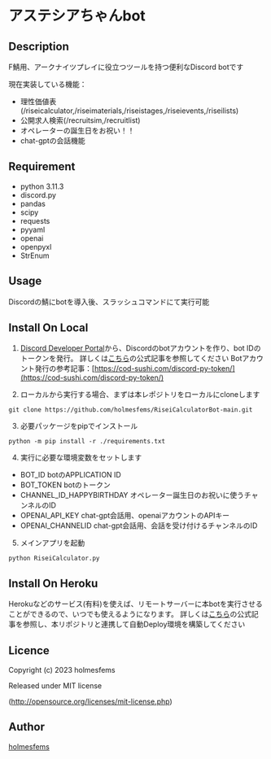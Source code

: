 アステシアちゃんbot
====
## Description
F鯖用、アークナイツプレイに役立つツールを持つ便利なDiscord botです

現在実装している機能：
* 理性価値表(/riseicalculator,/riseimaterials,/riseistages,/riseievents,/riseilists)
* 公開求人検索(/recruitsim,/recruitlist)
* オペレーターの誕生日をお祝い！！
* chat-gptの会話機能

## Requirement
* python 3.11.3
* discord.py
* pandas
* scipy
* requests
* pyyaml
* openai
* openpyxl
* StrEnum

## Usage
Discordの鯖にbotを導入後、スラッシュコマンドにて実行可能

## Install On Local
1. [Discord Developer Portal](https://discord.com/developers/applications)から、Discordのbotアカウントを作り、bot IDのトークンを発行。
詳しくは[こちら](https://discordpy.readthedocs.io/ja/latest/discord.html)の公式記事を参照してください
Botアカウント発行の参考記事：[https://cod-sushi.com/discord-py-token/](https://cod-sushi.com/discord-py-token/)

2. ローカルから実行する場合、まずは本レポジトリをローカルにcloneします
```
git clone https://github.com/holmesfems/RiseiCalculatorBot-main.git
```

3. 必要パッケージをpipでインストール
```
python -m pip install -r ./requirements.txt
```

4. 実行に必要な環境変数をセットします
* BOT_ID botのAPPLICATION ID
* BOT_TOKEN botのトークン
* CHANNEL_ID_HAPPYBIRTHDAY オペレーター誕生日のお祝いに使うチャンネルのID
* OPENAI_API_KEY chat-gpt会話用、openaiアカウントのAPIキー
* OPENAI_CHANNELID chat-gpt会話用、会話を受け付けるチャンネルのID

5. メインアプリを起動
```
python RiseiCalculator.py
```

## Install On Heroku
Herokuなどのサービス(有料)を使えば、リモートサーバーに本botを実行させることができるので、いつでも使えるようになります。
詳しくは[こちら](https://devcenter.heroku.com/ja/articles/github-integration)の公式記事を参照し、本リポジトリと連携して自動Deploy環境を構築してください

## Licence
Copyright (c) 2023 holmesfems

Released under MIT license

(http://opensource.org/licenses/mit-license.php)

## Author

[holmesfems](https://github.com/holmesfems)